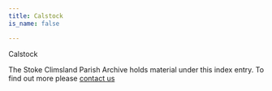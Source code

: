 ```yaml
---
title: Calstock
is_name: false

---
```


Calstock


The Stoke Climsland Parish Archive holds material under this index entry. To find out more please [contact us](/contact/)
